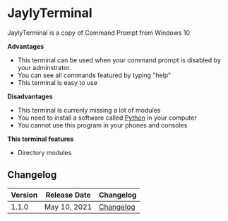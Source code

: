 # JaylyTerminal
JaylyTerminal is a copy of Command Prompt from Windows 10

**Advantages**
- This terminal can be used when your command prompt is disabled by your adminstrator.
- You can see all commands featured by typing "help"
- This terminal is easy to use

**Disadvantages**
- This terminal is currenly missing a lot of modules
- You need to install a software called [Python](https://www.python.org/downloads/release/python-394/) in your computer
- You cannot use this program in your phones and consoles

**This terminal features**
- Directory modules

## Changelog
Version | Release Date | Changelog
--- | --- | ---
1.1.0 | May 10, 2021 | [Changelog](https://github.com/JaylyDev/JaylyTerminal/blob/changelogs/release_1-1-0.md)
